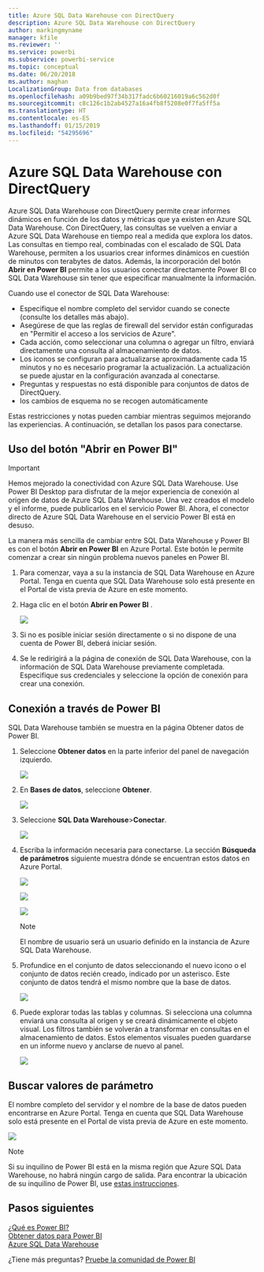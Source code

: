 ```yaml
---
title: Azure SQL Data Warehouse con DirectQuery
description: Azure SQL Data Warehouse con DirectQuery
author: markingmyname
manager: kfile
ms.reviewer: ''
ms.service: powerbi
ms.subservice: powerbi-service
ms.topic: conceptual
ms.date: 06/20/2018
ms.author: maghan
LocalizationGroup: Data from databases
ms.openlocfilehash: a09b9bed97f34b317fadc6b60216019a6c562d0f
ms.sourcegitcommit: c8c126c1b2ab4527a16a4fb8f5208e0f7fa5ff5a
ms.translationtype: HT
ms.contentlocale: es-ES
ms.lasthandoff: 01/15/2019
ms.locfileid: "54295696"
---
```

# <a name="azure-sql-data-warehouse-with-directquery"></a>Azure SQL Data Warehouse con DirectQuery
Azure SQL Data Warehouse con DirectQuery permite crear informes dinámicos en función de los datos y métricas que ya existen en Azure SQL Data Warehouse. Con DirectQuery, las consultas se vuelven a enviar a Azure SQL Data Warehouse en tiempo real a medida que explora los datos. Las consultas en tiempo real, combinadas con el escalado de SQL Data Warehouse, permiten a los usuarios crear informes dinámicos en cuestión de minutos con terabytes de datos. Además, la incorporación del botón **Abrir en Power BI** permite a los usuarios conectar directamente Power BI co SQL Data Warehouse sin tener que especificar manualmente la información.

Cuando use el conector de SQL Data Warehouse:

* Especifique el nombre completo del servidor cuando se conecte (consulte los detalles más abajo).
* Asegúrese de que las reglas de firewall del servidor están configuradas en "Permitir el acceso a los servicios de Azure".
* Cada acción, como seleccionar una columna o agregar un filtro, enviará directamente una consulta al almacenamiento de datos.
* Los iconos se configuran para actualizarse aproximadamente cada 15 minutos y no es necesario programar la actualización.  La actualización se puede ajustar en la configuración avanzada al conectarse.
* Preguntas y respuestas no está disponible para conjuntos de datos de DirectQuery.
* los cambios de esquema no se recogen automáticamente

Estas restricciones y notas pueden cambiar mientras seguimos mejorando las experiencias. A continuación, se detallan los pasos para conectarse.

## <a name="using-the-open-in-power-bi-button"></a>Uso del botón "Abrir en Power BI"

> [!Important]
> Hemos mejorado la conectividad con Azure SQL Data Warehouse.  Use Power BI Desktop para disfrutar de la mejor experiencia de conexión al origen de datos de Azure SQL Data Warehouse.  Una vez creados el modelo y el informe, puede publicarlos en el servicio Power BI.  Ahora, el conector directo de Azure SQL Data Warehouse en el servicio Power BI está en desuso.
>

La manera más sencilla de cambiar entre SQL Data Warehouse y Power BI es con el botón **Abrir en Power BI** en Azure Portal. Este botón le permite comenzar a crear sin ningún problema nuevos paneles en Power BI.

1. Para comenzar, vaya a su la instancia de SQL Data Warehouse en Azure Portal. Tenga en cuenta que SQL Data Warehouse solo está presente en el Portal de vista previa de Azure en este momento.
2. Haga clic en el botón **Abrir en Power BI** .
   
    ![](media/service-azure-sql-data-warehouse-with-direct-connect/openinpowerbi.png)
3. Si no es posible iniciar sesión directamente o si no dispone de una cuenta de Power BI, deberá iniciar sesión.
4. Se le redirigirá a la página de conexión de SQL Data Warehouse, con la información de SQL Data Warehouse previamente completada. Especifique sus credenciales y seleccione la opción de conexión para crear una conexión.

## <a name="connecting-through-power-bi"></a>Conexión a través de Power BI
SQL Data Warehouse también se muestra en la página Obtener datos de Power BI. 

1. Seleccione **Obtener datos** en la parte inferior del panel de navegación izquierdo.  
   
    ![](media/service-azure-sql-data-warehouse-with-direct-connect/getdatabutton.png)
2. En **Bases de datos**, seleccione **Obtener**.
   
    ![](media/service-azure-sql-data-warehouse-with-direct-connect/databases.png)
3. Seleccione **SQL Data Warehouse**\>**Conectar**.
   
    ![](media/service-azure-sql-data-warehouse-with-direct-connect/azuresqldatawarehouseconnect.png)
4. Escriba la información necesaria para conectarse. La sección **Búsqueda de parámetros** siguiente muestra dónde se encuentran estos datos en Azure Portal.
   
    ![](media/service-azure-sql-data-warehouse-with-direct-connect/servername.png)
   
    ![](media/service-azure-sql-data-warehouse-with-direct-connect/servernamewithadvanced.png)
   
    ![](media/service-azure-sql-data-warehouse-with-direct-connect/username.png)
   
   > [!NOTE]
   > El nombre de usuario será un usuario definido en la instancia de Azure SQL Data Warehouse.
   > 
   > 
5. Profundice en el conjunto de datos seleccionando el nuevo icono o el conjunto de datos recién creado, indicado por un asterisco. Este conjunto de datos tendrá el mismo nombre que la base de datos.
   
    ![](media/service-azure-sql-data-warehouse-with-direct-connect/dataset2.png)
6. Puede explorar todas las tablas y columnas. Si selecciona una columna enviará una consulta al origen y se creará dinámicamente el objeto visual. Los filtros también se volverán a transformar en consultas en el almacenamiento de datos. Estos elementos visuales pueden guardarse en un informe nuevo y anclarse de nuevo al panel.
   
    ![](media/service-azure-sql-data-warehouse-with-direct-connect/explore3.png)

## <a name="finding-parameter-values"></a>Buscar valores de parámetro
El nombre completo del servidor y el nombre de la base de datos pueden encontrarse en Azure Portal. Tenga en cuenta que SQL Data Warehouse solo está presente en el Portal de vista previa de Azure en este momento.

![](media/service-azure-sql-data-warehouse-with-direct-connect/azureportal.png)

> [!NOTE]
> Si su inquilino de Power BI está en la misma región que Azure SQL Data Warehouse, no habrá ningún cargo de salida. Para encontrar la ubicación de su inquilino de Power BI, use [estas instrucciones](https://docs.microsoft.com/power-bi/service-admin-where-is-my-tenant-located).
>

## <a name="next-steps"></a>Pasos siguientes
[¿Qué es Power BI?](power-bi-overview.md)  
[Obtener datos para Power BI](service-get-data.md)  
[Azure SQL Data Warehouse](/azure/sql-data-warehouse/sql-data-warehouse-overview-what-is/)

¿Tiene más preguntas? [Pruebe la comunidad de Power BI](http://community.powerbi.com/)